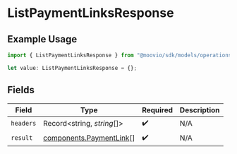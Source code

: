 # ListPaymentLinksResponse

## Example Usage

```typescript
import { ListPaymentLinksResponse } from "@moovio/sdk/models/operations";

let value: ListPaymentLinksResponse = {};
```

## Fields

| Field                                                              | Type                                                               | Required                                                           | Description                                                        |
| ------------------------------------------------------------------ | ------------------------------------------------------------------ | ------------------------------------------------------------------ | ------------------------------------------------------------------ |
| `headers`                                                          | Record<string, *string*[]>                                         | :heavy_check_mark:                                                 | N/A                                                                |
| `result`                                                           | [components.PaymentLink](../../models/components/paymentlink.md)[] | :heavy_check_mark:                                                 | N/A                                                                |